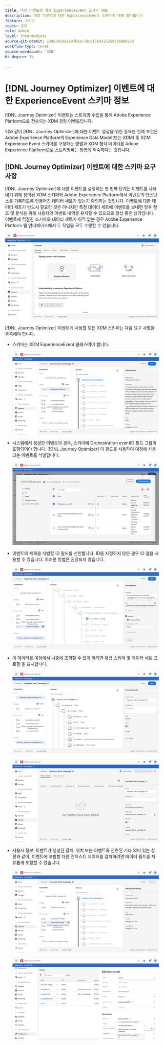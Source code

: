 ```yaml
---
title: 여정 이벤트에 대한 ExperienceEvent 스키마 정보
description: 여정 이벤트에 대한 ExperienceEvent 스키마에 대해 알아봅니다
feature: 스키마
topic: 관리
role: Admin
level: Intermediate
source-git-commit: 63de381ea3a87b9a77bc6f1643272597b50ed575
workflow-type: tm+mt
source-wordcount: '320'
ht-degree: 1%

---
```


# [!DNL Journey Optimizer] 이벤트에 대한 ExperienceEvent 스키마 정보

[!DNL Journey Optimizer] 이벤트는 스트리밍 수집을 통해 Adobe Experience Platform으로 전송되는 XDM 경험 이벤트입니다.

이와 같이 [!DNL Journey Optimizer]에 대한 이벤트 설정을 위한 중요한 전제 조건은 Adobe Experience Platform의 Experience Data Model(또는 XDM) 및 XDM Experience Event 스키마를 구성하는 방법과 XDM 형식 데이터를 Adobe Experience Platform으로 스트리밍하는 방법에 익숙하다는 것입니다.

## [!DNL Journey Optimizer] 이벤트에 대한 스키마 요구 사항

[!DNL Journey Optimizer]에 대한 이벤트를 설정하는 첫 번째 단계는 이벤트를 나타내기 위해 정의된 XDM 스키마와 Adobe Experience Platform에서 이벤트의 인스턴스를 기록하도록 만들어진 데이터 세트가 있는지 확인하는 것입니다. 이벤트에 대한 데이터 세트가 반드시 필요한 것은 아니지만 특정 데이터 세트에 이벤트를 보내면 향후 참조 및 분석을 위해 사용자의 이벤트 내역을 유지할 수 있으므로 항상 좋은 생각입니다. 이벤트에 적절한 스키마와 데이터 세트가 아직 없는 경우 Adobe Experience Platform 웹 인터페이스에서 두 작업을 모두 수행할 수 있습니다.

![](../assets/schema1.png)

[!DNL Journey Optimizer] 이벤트에 사용할 모든 XDM 스키마는 다음 요구 사항을 충족해야 합니다.

* 스키마는 XDM ExperienceEvent 클래스여야 합니다.

   ![](../assets/schema2.png)

* 시스템에서 생성한 이벤트의 경우, 스키마에 Orchestration eventID 필드 그룹이 포함되어야 합니다. [!DNL Journey Optimizer] 이 필드를 사용하여 여정에 사용되는 이벤트를 식별합니다.

   ![](../assets/schema3.png)

* 이벤트의 제목을 식별할 ID 필드를 선언합니다. ID를 지정하지 않은 경우 ID 맵을 사용할 수 있습니다. 이러한 방법은 권장되지 않습니다.

   ![](../assets/schema4.png)

* 이 데이터를 여정에서 나중에 조회할 수 있게 하려면 해당 스키마 및 데이터 세트 프로필 을 표시합니다.

   ![](../assets/schema5.png)

   ![](../assets/schema6.png)

* 사용자 정보, 이벤트가 생성된 장치, 위치 또는 이벤트와 관련된 기타 의미 있는 상황과 같이, 이벤트에 포함할 다른 컨텍스트 데이터를 캡처하려면 데이터 필드를 자유롭게 포함할 수 있습니다.

   ![](../assets/schema7.png)

   ![](../assets/schema8.png)
